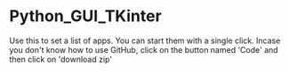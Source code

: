 # Python_GUI_TKinter
Use this to set a list of apps. You can start them with a single click. Incase you don't know how to use GitHub, click on the button named 'Code' and then click on 'download zip'
